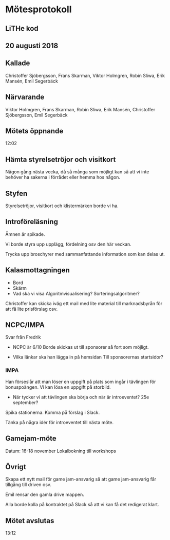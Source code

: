 # Mötesprotokoll

## LiTHe kod

## 20 augusti 2018

## Kallade
Christoffer Sjöbergsson, Frans Skarman, Viktor Holmgren, Robin Sliwa, Erik Mansén, Emil Segerbäck

## Närvarande
Viktor Holmgren, Frans Skarman, Robin Sliwa, Erik Mansén, Christoffer Sjöbergsson, Emil Segerbäck

## Mötets öppnande
12:02

## Hämta styrelsetröjor och visitkort
Någon gång nästa vecka, då så många som möjligt kan så att vi inte behöver ha sakerna i förrådet eller hemma hos någon.

## Styfen
Styrelsetröjor, visitkort och klistermärken borde vi ha.

## Introföreläsning
Ämnen är spikade.

Vi borde styra upp upplägg, fördelning osv den här veckan.

Trycka upp broschyrer med sammanfattande information som kan delas ut.

## Kalasmottagningen

- Bord
- Skärm
- Vad ska vi visa
Algoritmvisualisering? Sorteringsalgoritmer?

Christoffer kan skicka iväg ett mail med lite material till marknadsbyrån för att få lite prisförslag osv.

## NCPC/IMPA

Svar från Fredrik

- NCPC är 6/10
Borde skickas ut till sponsorer så fort som möjligt.

- Vilka länkar ska han lägga in på hemsidan
Till sponsorernas startsidor?

### IMPA
Han förseslår att man löser en uppgift på plats som ingår i tävlingen för bonuspoängen.
Vi kan lösa en uppgift på storbild.

- När tycker vi att tävlingen ska börja och när är introeventet?
25e september?

Spika stationerna. Komma på förslag i Slack.

Tänka på några idér för introeventet till nästa möte.

## Gamejam-möte

Datum: 16-18 november
Lokalbokning till workshops

## Övrigt
Skapa ett nytt mail för game jam-ansvarig så att game jam-ansvarig får tillgång till driven osv.

Emil rensar den gamla drive mappen.

Alla borde kolla på kontraktet på Slack så att vi kan få det redigerat klart.

## Mötet avslutas
13:12

